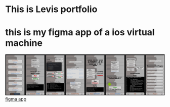 
# This is Levis portfolio

# this is my figma app of a ios virtual machine
<img src="figma.jpeg">
<a href="https://www.figma.com/design/W24io6PArAJTvi9FiclvVk/Java-Machine" target=_blank>figma app</a>


<img src="">




